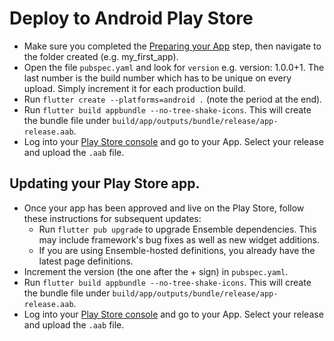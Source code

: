 # Deploy to Android Play Store

* Make sure you completed the [Preparing your App](/deploy/1-prepare-app.md) step, then navigate to the folder created (e.g. my_first_app).
* Open the file `pubspec.yaml` and look for `version` e.g. version: 1.0.0+1. The last number is the build number which has to be unique on every upload. Simply increment it for each production build.
* Run `flutter create --platforms=android .` (note the period at the end).
* Run `flutter build appbundle --no-tree-shake-icons`. This will create the bundle file under `build/app/outputs/bundle/release/app-release.aab`.
* Log into your [Play Store console](https://play.google.com/console) and go to your App. Select your release and upload the `.aab` file.

## Updating your Play Store app.
* Once your app has been approved and live on the Play Store, follow these instructions for subsequent updates:
  * Run `flutter pub upgrade` to upgrade Ensemble dependencies. This may include framework's bug fixes as well as new widget additions.
  * If you are using Ensemble-hosted definitions, you already have the latest page definitions.
* Increment the version (the one after the + sign) in `pubspec.yaml`.
* Run `flutter build appbundle --no-tree-shake-icons`. This will create the bundle file under `build/app/outputs/bundle/release/app-release.aab`.
* Log into your [Play Store console](https://play.google.com/console) and go to your App. Select your release and upload the `.aab` file.
